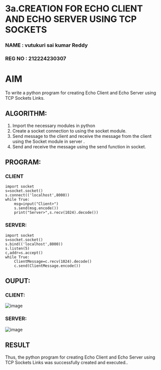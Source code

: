 # 3a.CREATION FOR ECHO CLIENT AND ECHO SERVER USING TCP SOCKETS

### NAME : vutukuri sai kumar Reddy
### REG NO : 212224230307
# AIM
To write a python program for creating Echo Client and Echo Server using TCP
Sockets Links.
## ALGORITHM:
1. Import the necessary modules in python
2. Create a socket connection to using the socket module.
3. Send message to the client and receive the message from the client using the Socket module in
 server .
4. Send and receive the message using the send function in socket.
## PROGRAM:
### CLIENT
```
import socket
s=socket.socket()
s.connect(('localhost',8000))
while True:
    msg=input("Client>")
    s.send(msg.encode())
    print("Server>",s.recv(1024).decode())
  ```  


### SERVER:
```
import socket
s=socket.socket()
s.bind(('localhost',8000))
s.listen(5)
c,addr=s.accept()
while True:
    ClientMessage=c.recv(1024).decode()
    c.send(ClientMessage.encode())
```

## OUPUT:
### CLIENT:
![image](https://github.com/user-attachments/assets/31c11a0e-0016-4ad6-95b1-4966a8c3f0c0)

### SERVER:

![image](https://github.com/user-attachments/assets/46968176-ff55-4bbf-97b3-8afaade6dabd)

## RESULT
Thus, the python program for creating Echo Client and Echo Server using TCP Sockets Links 
was successfully created and executed..
